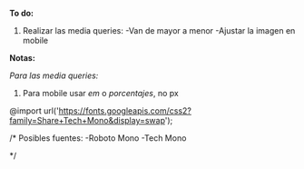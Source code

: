 **To do:**

1. Realizar las media queries:
  -Van de mayor a menor
  -Ajustar la imagen en mobile  



**Notas:**

*Para las media queries:*
1. Para mobile usar _em_ o _porcentajes_, no px

@import url('https://fonts.googleapis.com/css2?family=Share+Tech+Mono&display=swap');

/*
  Posibles fuentes: 
  -Roboto Mono
  -Tech Mono

*/

